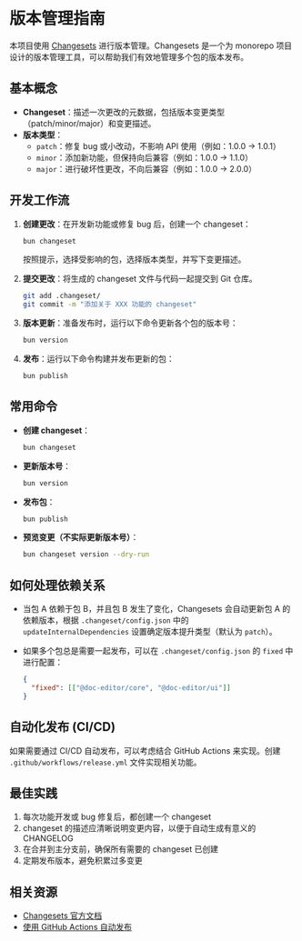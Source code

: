 # 版本管理指南

本项目使用 [Changesets](https://github.com/changesets/changesets) 进行版本管理。Changesets 是一个为 monorepo 项目设计的版本管理工具，可以帮助我们有效地管理多个包的版本发布。

## 基本概念

- **Changeset**：描述一次更改的元数据，包括版本变更类型（patch/minor/major）和变更描述。
- **版本类型**：
  - `patch`：修复 bug 或小改动，不影响 API 使用（例如：1.0.0 -> 1.0.1）
  - `minor`：添加新功能，但保持向后兼容（例如：1.0.0 -> 1.1.0）
  - `major`：进行破坏性更改，不向后兼容（例如：1.0.0 -> 2.0.0）

## 开发工作流

1. **创建更改**：在开发新功能或修复 bug 后，创建一个 changeset：

   ```bash
   bun changeset
   ```

   按照提示，选择受影响的包，选择版本类型，并写下变更描述。

2. **提交更改**：将生成的 changeset 文件与代码一起提交到 Git 仓库。

   ```bash
   git add .changeset/
   git commit -m "添加关于 XXX 功能的 changeset"
   ```

3. **版本更新**：准备发布时，运行以下命令更新各个包的版本号：

   ```bash
   bun version
   ```

4. **发布**：运行以下命令构建并发布更新的包：

   ```bash
   bun publish
   ```

## 常用命令

- **创建 changeset**：

  ```bash
  bun changeset
  ```

- **更新版本号**：

  ```bash
  bun version
  ```

- **发布包**：

  ```bash
  bun publish
  ```

- **预览变更（不实际更新版本号）**：

  ```bash
  bun changeset version --dry-run
  ```

## 如何处理依赖关系

- 当包 A 依赖于包 B，并且包 B 发生了变化，Changesets 会自动更新包 A 的依赖版本，根据 `.changeset/config.json` 中的 `updateInternalDependencies` 设置确定版本提升类型（默认为 `patch`）。

- 如果多个包总是需要一起发布，可以在 `.changeset/config.json` 的 `fixed` 中进行配置：

  ```json
  {
    "fixed": [["@doc-editor/core", "@doc-editor/ui"]]
  }
  ```

## 自动化发布 (CI/CD)

如果需要通过 CI/CD 自动发布，可以考虑结合 GitHub Actions 来实现。创建 `.github/workflows/release.yml` 文件实现相关功能。

## 最佳实践

1. 每次功能开发或 bug 修复后，都创建一个 changeset
2. changeset 的描述应清晰说明变更内容，以便于自动生成有意义的 CHANGELOG
3. 在合并到主分支前，确保所有需要的 changeset 已创建
4. 定期发布版本，避免积累过多变更

## 相关资源

- [Changesets 官方文档](https://github.com/changesets/changesets/blob/main/docs/intro-to-using-changesets.md)
- [使用 GitHub Actions 自动发布](https://github.com/changesets/action)
